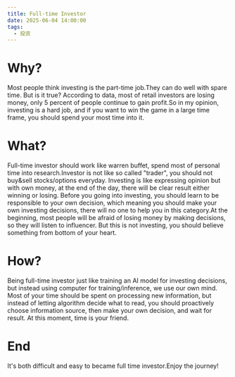 ```yaml
---
title: Full-time Investor
date: 2025-06-04 14:00:00
tags:
  - 投资
---
```


# Why?

Most people think investing is the part-time job.They can do well with spare time. But is it true? According to data, most of retail investors are losing money, only 5 percent of people continue to gain profit.So in my opinion, investing is a hard job, and if you want to win the game in a large time frame, you should spend your most time into it.

<!-- more -->

# What?

Full-time investor should work like warren buffet, spend most of personal time into research.Investor is not like so called "trader", you should not buy&sell stocks/options everyday.
Investing is like expressing opinion but with own money, at the end of the day, there will be clear result either winning or losing.
Before you going into investing, you should learn to be responsible to your own decision, which meaning you should make your own investing decisions, there will no one to help you in this category.At the beginning, most people will be afraid of losing money by making decisions, so they will listen to influencer. But this is not investing, you should believe something from bottom of your heart.

# How?

Being full-time investor just like training an AI model for investing decisions, but instead using computer for training/inference, we use our own mind.
Most of your time should be spent on processing new information, but instead of letting algorithm decide what to read, you should proactively choose information source, then make your own decision, and wait for result.
At this moment, time is your friend.

# End

It's both difficult and easy to became full time investor.Enjoy the journey!
